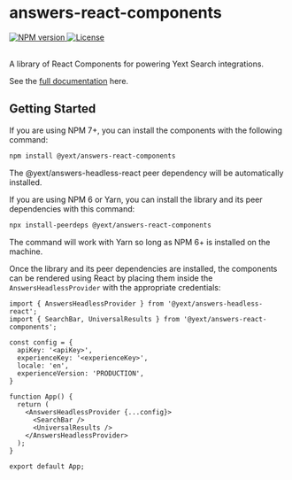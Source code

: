 # answers-react-components

<div>
  <a href="https://npmjs.org/package/@yext/answers-react-components">
    <img src="https://img.shields.io/npm/v/@yext/answers-react-components" alt="NPM version"/>
  </a>
  <a href="./LICENSE">
    <img src="https://img.shields.io/badge/License-BSD%203--Clause-blue.svg" alt="License"/>
  </a>
</div>
<br>

A library of React Components for powering Yext Search integrations.

See the [full documentation](./docs/answers-react-components.md) here.

## Getting Started

If you are using NPM 7+, you can install the components with the following command:

```bash
npm install @yext/answers-react-components
```
The @yext/answers-headless-react peer dependency will be automatically installed.

If you are using NPM 6 or Yarn, you can install the library and its peer dependencies with this command:
```bash
npx install-peerdeps @yext/answers-react-components
```
The command will work with Yarn so long as NPM 6+ is installed on the machine.

Once the library and its peer dependencies are installed, the components can be rendered using React by placing them inside the `AnswersHeadlessProvider` with the appropriate credentials:

```tsx
import { AnswersHeadlessProvider } from '@yext/answers-headless-react';
import { SearchBar, UniversalResults } from '@yext/answers-react-components';

const config = {
  apiKey: '<apiKey>',
  experienceKey: '<experienceKey>',
  locale: 'en',
  experienceVersion: 'PRODUCTION',
}

function App() {
  return (
    <AnswersHeadlessProvider {...config}>
      <SearchBar />
      <UniversalResults />
    </AnswersHeadlessProvider>
  );
}

export default App;
```
